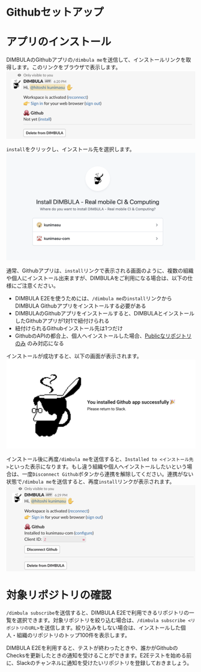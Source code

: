# Githubセットアップ

# アプリのインストール
DIMBULAのGithubアプリの`/dimbula me`を送信して、インストールリンクを取得します。このリンクをブラウザで表示します。
![dimbula_me_not_installed.png](../../../assets/image/dimbula_me_not_installed.png)

`install`をクリックし、インストール先を選択します。
![dimbula_github_app_install.png](../../../assets/image/dimbula_github_app_install.png)

通常、Githubアプリは、`install`リンクで表示される画面のように、複数の組織や個人にインストール出来ますが、DIMBULAをご利用になる場合は、以下の仕様にご注意ください。

* DIMBULA E2Eを使うためには、`/dimbula me`の`install`リンクからDIMBULA Githubアプリをインストールする必要がある
* DIMBULAのGithubアプリをインストールすると、DIMBULAとインストールしたGithubアプリが1対1で紐付けられる
* 紐付けられるGithubインストール先は1つだけ
* GithubのAPIの都合上、個人へインストールした場合、[Publicなリポジトリのみ](https://octokit.github.io/rest.js/v19#repos-list-for-user) のみ対応になる

インストールが成功すると、以下の画面が表示されます。
![github_installed.png](../../../assets/image/github_installed.png)

インストール後に再度`/dimbula me`を送信すると、`Installed to <インストール先>`といった表示になります。もし違う組織や個人へインストールしたいという場合は、一度`Disconnect Github`ボタンから連携を解除してください。連携がない状態で`/dimbula me`を送信すると、再度`install`リンクが表示されます。
![dimbula_me_installed.png](../../../assets/image/dimbula_me_installed.png)

# 対象リポジトリの確認
`/dimbula subscribe`を送信すると、DIMBULA E2Eで利用できるリポジトリの一覧を選択できます。対象リポジトリを絞り込む場合は、`/dimbula subscribe <リポジトリのURL>`を送信します。絞り込みをしない場合は、インストールした個人・組織のリポジトリのトップ100件を表示します。

DIMBULA E2Eを利用すると、テストが終わったときや、誰かがGithubのChecksを更新したときの通知を受けることができます。E2Eテストを始める前に、Slackのチャンネルに通知を受けたいリポジトリを登録しておきましょう。
